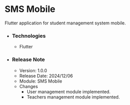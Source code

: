 # SMS Mobile

Flutter application for student management system mobile.

* ### Technologies
    * Flutter

* ### Release Note

    * Version: 1.0.0
    * Release Date: 2024/12/06
    * Module: SMS Mobile
    * Changes
        * User management module implemented.
        * Teachers management module implemented.

